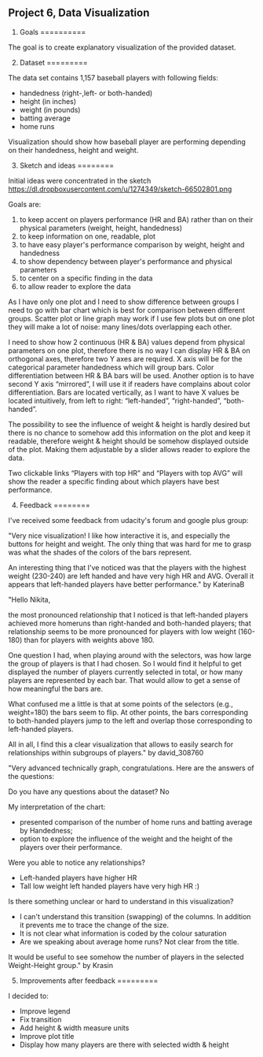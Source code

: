 ﻿Project 6, Data Visualization
-----------

1. Goals
==========

The goal is to create explanatory visualization of the provided dataset.

2. Dataset
=========

The data set contains 1,157 baseball players with following fields:

- handedness (right-,left- or both-handed)
- height (in inches)
- weight (in pounds)
- batting average
- home runs

Visualization should show how baseball player are performing depending on their handedness, height and weight.


3. Sketch and ideas
========

Initial ideas were concentrated in the sketch https://dl.dropboxusercontent.com/u/1274349/sketch-66502801.png

Goals are:

 1) to keep accent on players performance (HR and BA) rather than on their physical parameters (weight, height, handedness)
 2) to keep information on one, readable, plot
 3) to have easy player's performance comparison by weight, height and handedness
 4) to show dependency between player's performance and physical parameters
 5) to center on a specific finding in the data
 6) to allow reader to explore the data

 As I have only one plot and I need to show difference between groups I need to go with bar chart which
is best for comparison between different groups. Scatter plot or line graph may work if I use few plots but on one plot they will make
a lot of noise: many lines/dots overlapping each other.

I need to show how 2 continuous (HR & BA) values depend from physical parameters on one plot, therefore there is no way I can display HR & BA on orthogonal axes, therefore two Y axes are required. X axis will be for the categorical parameter handedness which will group bars. Color differentiation between HR & BA bars will be used. Another option is to have second Y axis “mirrored”, I will use it if readers have complains about color differentiation. Bars are located vertically, as I want to have X values be located intuitively, from left to right: “left-handed”, “right-handed”, “both-handed”. 

The possibility to see the influence of weight & height is hardly desired but there is no chance to somehow add this information on the plot and keep it readable,
therefore weight & height should be somehow displayed outside of the plot. 
Making them adjustable by a slider allows reader to explore the data.

Two clickable links “Players with top HR” and “Players with top AVG” will show the reader a specific finding about which players have best performance.

4. Feedback
========

I've received some feedback from udacity's forum and google plus group:

"Very nice visualization! I like how interactive it is, and especially the buttons for height and weight. The only thing that was hard for me to grasp was what the shades of the colors of the bars represent.

An interesting thing that I've noticed was that the players with the highest weight (230-240) are left handed and have very high HR and AVG. Overall it appears that left-handed players have better performance." by KaterinaB

"Hello Nikita,

the most pronounced relationship that I noticed is that left-handed players achieved more homeruns than right-handed and both-handed players; that relationship seems to be more pronounced for players with low weight (160-180) than for players with weights above 180.

One question I had, when playing around with the selectors, was how large the group of players is that I had chosen. So I would find it helpful to get displayed the number of players currently selected in total, or how many players are represented by each bar. That would allow to get a sense of how meaningful the bars are.

What confused me a little is that at some points of the selectors (e.g., weight=180) the bars seem to flip. At other points, the bars corresponding to both-handed players jump to the left and overlap those corresponding to left-handed players.

All in all, I find this a clear visualization that allows to easily search for relationships within subgroups of players." by david_308760

"Very advanced technically graph, congratulations. Here are the answers of the questions:

Do you have any questions about the dataset? No

My interpretation of the chart:
- presented comparison of the number of home runs and batting average by Handedness;
- option to explore the influence of the weight and the height of the players over their performance.

Were you able to notice any relationships?
- Left-handed players have higher HR
- Tall low weight left handed players have very high HR :)

Is there something unclear or hard to understand in this visualization?
- I can't understand this transition (swapping) of the columns. In addition it prevents me to trace the change of the size.
- It is not clear what information is coded by the colour saturation
- Are we speaking about average home runs? Not clear from the title.

It would be useful to see somehow the number of players in the selected Weight-Height group.﻿" by Krasin 


5. Improvements after feedback
=========

I decided to:

- Improve legend
- Fix transition
- Add height & width measure units
- Improve plot title
- Display how many players are there with selected width & height
